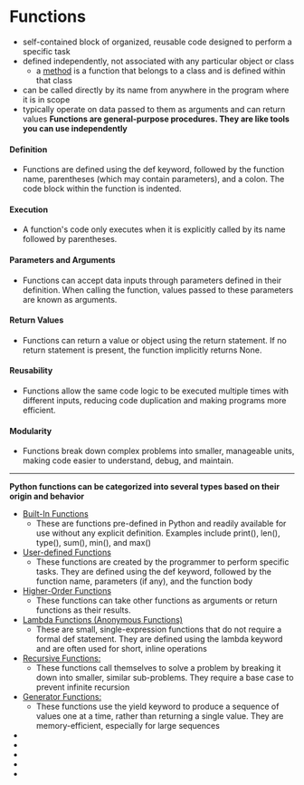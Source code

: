 # Functions
- self-contained block of organized, reusable code designed to perform a specific task
- defined independently, not associated with any particular object or class
    - a [method](../Methods/methods.md) is a function that belongs to a class and is defined within that class
- can be called directly by its name from anywhere in the program where it is in scope
- typically operate on data passed to them as arguments and can return values
**Functions are general-purpose procedures. They are like tools you can use independently**


#### Definition 
- Functions are defined using the def keyword, followed by the function name, parentheses (which may contain parameters), and a colon. The code block within the function is indented.
#### Execution
- A function's code only executes when it is explicitly called by its name followed by parentheses.

#### Parameters and Arguments
- Functions can accept data inputs through parameters defined in their definition. When calling the function, values passed to these parameters are known as arguments.
#### Return Values
- Functions can return a value or object using the return statement. If no return statement is present, the function implicitly returns None.
#### Reusability
- Functions allow the same code logic to be executed multiple times with different inputs, reducing code duplication and making programs more efficient.
#### Modularity
- Functions break down complex problems into smaller, manageable units, making code easier to understand, debug, and maintain.
________________________________________________________________________
**Python functions can be categorized into several types based on their origin and behavior**
- [Built-In Functions](./docs/builtinfunctions.md)
    - These are functions pre-defined in Python and readily available for use without any explicit definition. Examples include print(), len(), type(), sum(), min(), and max()
- [User-defined Functions]()
    - These functions are created by the programmer to perform specific tasks. They are defined using the def keyword, followed by the function name, parameters (if any), and the function body
- [Higher-Order Functions](./docs/higher-order-functions.md)
    - These functions can take other functions as arguments or return functions as their results. 
- [Lambda Functions (Anonymous Functions)]()
    - These are small, single-expression functions that do not require a formal def statement. They are defined using the lambda keyword and are often used for short, inline operations
- [Recursive Functions:]()
    - These functions call themselves to solve a problem by breaking it down into smaller, similar sub-problems. They require a base case to prevent infinite recursion
- [Generator Functions:]()
    - These functions use the yield keyword to produce a sequence of values one at a time, rather than returning a single value. They are memory-efficient, especially for large sequences
- []()
- []()
- []()
- []()
- []()
